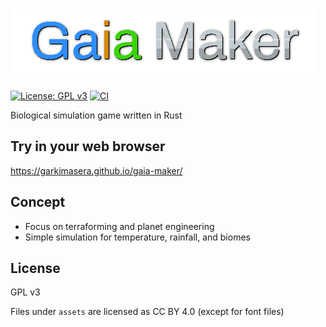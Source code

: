 # ![Gaia Maker](assets/logo.png)

[![License: GPL v3](https://img.shields.io/badge/License-GPLv3-blue.svg)](https://github.com/garkimasera/gaia-maker/blob/main/LICENSE)
[![CI](https://github.com/garkimasera/gaia-maker/actions/workflows/ci.yml/badge.svg)](https://github.com/garkimasera/gaia-maker/actions/workflows/ci.yml)

Biological simulation game written in Rust

## Try in your web browser

https://garkimasera.github.io/gaia-maker/

## Concept

* Focus on terraforming and planet engineering
* Simple simulation for temperature, rainfall, and biomes 

## License

GPL v3

Files under `assets` are licensed as CC BY 4.0 (except for font files)

